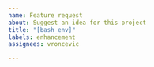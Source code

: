 ```yaml
---
name: Feature request
about: Suggest an idea for this project
title: "[bash_env]"
labels: enhancement
assignees: vroncevic

---
```



